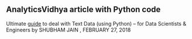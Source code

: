 ## AnalyticsVidhya article with Python code

Ultimate [guide](https://www.analyticsvidhya.com/blog/2018/02/the-different-methods-deal-text-data-predictive-python/?utm_source=feedburner&utm_medium=email&utm_campaign=Feed%3A+AnalyticsVidhya+%28Analytics+Vidhya%29
) to deal with Text Data (using Python) – for Data Scientists & Engineers
by  SHUBHAM JAIN , FEBRUARY 27, 2018 


